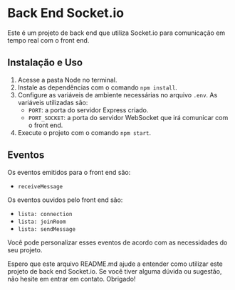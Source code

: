 # Back End Socket.io

Este é um projeto de back end que utiliza Socket.io para comunicação em tempo real com o front end.

## Instalação e Uso

1. Acesse a pasta Node no terminal.
2. Instale as dependências com o comando `npm install`.
3. Configure as variáveis de ambiente necessárias no arquivo `.env`. As variáveis utilizadas são:
   - `PORT`: a porta do servidor Express criado.
   - `PORT_SOCKET`: a porta do servidor WebSocket que irá comunicar com o front end.
4. Execute o projeto com o comando `npm start`.

## Eventos

Os eventos emitidos para o front end são:

- `receiveMessage`

Os eventos ouvidos pelo front end são:

- `lista: connection`
- `lista: joinRoom`
- `lista: sendMessage`

Você pode personalizar esses eventos de acordo com as necessidades do seu projeto.

Espero que este arquivo README.md ajude a entender como utilizar este projeto de back end Socket.io. Se você tiver alguma dúvida ou sugestão, não hesite em entrar em contato. Obrigado!
